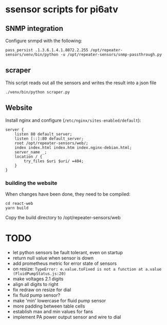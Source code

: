 # ssensor scripts for pi6atv

## SNMP integration
Configure snmpd with the following:

    pass_persist .1.3.6.1.4.1.8072.2.255 /opt/repeater-sensors/venv/bin/python -u /opt/repeater-sensors/snmp-passthrough.py
    
## scraper
This script reads out all the sensors and writes the result into a json file

    ./venv/bin/python scraper.py
    
## Website
Install nginx and configure (`/etc/nginx/sites-enabled/default`):

    server {
    	listen 80 default_server;
    	listen [::]:80 default_server;
    	root /opt/repeater-sensors/web/;
    	index index.html index.htm index.nginx-debian.html;
    	server_name _;
    	location / {
    		try_files $uri $uri/ =404;
    	}
    }

### building the website
When changes have been done, they need to be compiled:

    cd react-web
    yarn build
    
Copy the build directory to /opt/repeater-sensors/web

# TODO
* let python sensors be fault tolerant, even on startup
* return null value when sensor is down
* add prometheus metric for error state of sensors
* on resize: ```TypeError: e.value.toFixed is not a function
                    at a.value (FluidPumpStatus.js:20)```
* make voltages 2.1 digits
* align all digits to right
* fix redraw on resize for dial
* fix fluid pump sensor?
* make 'min' lowercase for fluid pump sensor
* more padding between table cells
* establish max and min values for fans
* implement PA power output sensor and wire to dial

